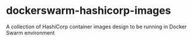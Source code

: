 # dockerswarm-hashicorp-images
A collection of HashiCorp container images design to be running in Docker Swarm environment
